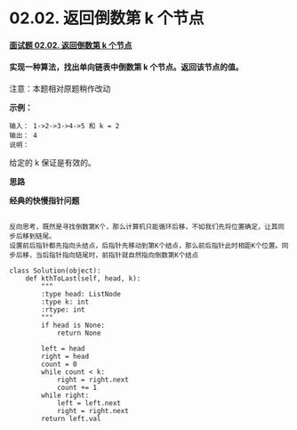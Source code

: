 # 02.02. 返回倒数第 k 个节点




#### [面试题 02.02. 返回倒数第 k 个节点](https://leetcode-cn.com/problems/kth-node-from-end-of-list-lcci/)



#### 实现一种算法，找出单向链表中倒数第 k 个节点。返回该节点的值。

注意：本题相对原题稍作改动

**示例：**

```
输入： 1->2->3->4->5 和 k = 2
输出： 4
说明：
```

给定的 k 保证是有效的。



**思路**

**经典的快慢指针问题**

```

反向思考，既然是寻找倒数第K个，那么计算机只能循环后移，不如我们先将位置确定，让其同步后移到链尾。
设置前后指针都先指向头结点，后指针先移动到第K个结点，那么前后指针此时相距K个位置。同步后移，当后指针指向链尾时，前指针就自然指向倒数第K个结点
```



```
class Solution(object):
    def kthToLast(self, head, k):
        """
        :type head: ListNode
        :type k: int
        :rtype: int
        """
        if head is None:
            return None

        left = head
        right = head
        count = 0
        while count < k:
            right = right.next
            count += 1
        while right:
            left = left.next
            right = right.next
        return left.val
```


